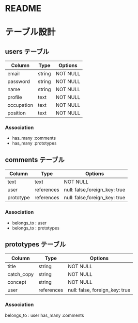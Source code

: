 # README

# テーブル設計

## users テーブル

| Column             | Type   | Options     |
| ------------------ | ------ | ----------- |
| email              | string | NOT NULL    |
| password           | string | NOT NULL    |
| name               | string | NOT NULL    |
| profile            | text   | NOT NULL    |
| occupation         | text   | NOT NULL    |
| position           | text   | NOT NULL    |

### Association

- has_many :comments
- has_many :prototypes


## comments テーブル

| Column   | Type       | Options                       |
| -------- | ---------- | ----------------------------- |
| text     | text       | NOT NULL                      |
| user     | references | null: false,foreign_key: true |
| prototype| references | null: false,foreign_key: true |

### Association

- belongs_to : user
- belongs_to : prototypes



## prototypes テーブル

| Column             | Type       |  Options                       |
| ------------------ | ---------- | -------------------------------|
| title              | string     | NOT NULL                       |
| catch_copy         | string     | NOT NULL                       |
| concept            | string     | NOT NULL                       |
| user               | references | null: false, foreign_key: true |

### Association

belongs_to : user
has_many :comments